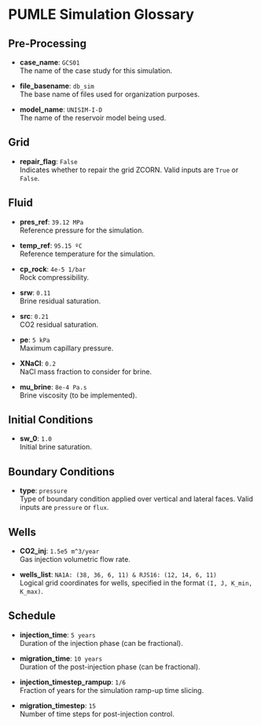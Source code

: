 # PUMLE Simulation Glossary


## Pre-Processing

- **case_name**: `GCS01`  
  The name of the case study for this simulation.

- **file_basename**: `db_sim`  
  The base name of files used for organization purposes.

- **model_name**: `UNISIM-I-D`  
  The name of the reservoir model being used.

## Grid

- **repair_flag**: `False`  
  Indicates whether to repair the grid ZCORN. Valid inputs are `True` or `False`.

## Fluid

- **pres_ref**: `39.12 MPa`  
  Reference pressure for the simulation.

- **temp_ref**: `95.15 ºC`  
  Reference temperature for the simulation.

- **cp_rock**: `4e-5 1/bar`  
  Rock compressibility.

- **srw**: `0.11`  
  Brine residual saturation.

- **src**: `0.21`  
  CO2 residual saturation.

- **pe**: `5 kPa`  
  Maximum capillary pressure.

- **XNaCl**: `0.2`  
  NaCl mass fraction to consider for brine.

- **mu_brine**: `8e-4 Pa.s`  
  Brine viscosity (to be implemented).

## Initial Conditions

- **sw_0**: `1.0`  
  Initial brine saturation.

## Boundary Conditions

- **type**: `pressure`  
  Type of boundary condition applied over vertical and lateral faces. Valid inputs are `pressure` or `flux`.

## Wells

- **CO2_inj**: `1.5e5 m^3/year`  
  Gas injection volumetric flow rate.

- **wells_list**: `NA1A: (38, 36, 6, 11) & RJS16: (12, 14, 6, 11)`  
  Logical grid coordinates for wells, specified in the format `(I, J, K_min, K_max)`.

## Schedule

- **injection_time**: `5 years`  
  Duration of the injection phase (can be fractional).

- **migration_time**: `10 years`  
  Duration of the post-injection phase (can be fractional).

- **injection_timestep_rampup**: `1/6`  
  Fraction of years for the simulation ramp-up time slicing.

- **migration_timestep**: `15`  
  Number of time steps for post-injection control.
